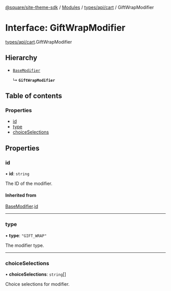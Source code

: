 [@square/site-theme-sdk](../GettingStarted.md) / [Modules](../modules.md) / [types/api/cart](../modules/types_api_cart.md) / GiftWrapModifier

# Interface: GiftWrapModifier

[types/api/cart](../modules/types_api_cart.md).GiftWrapModifier

## Hierarchy

- [`BaseModifier`](types_api_cart.BaseModifier.md)

  ↳ **`GiftWrapModifier`**

## Table of contents

### Properties

- [id](types_api_cart.GiftWrapModifier.md#id)
- [type](types_api_cart.GiftWrapModifier.md#type)
- [choiceSelections](types_api_cart.GiftWrapModifier.md#choiceselections)

## Properties

### id

• **id**: `string`

The ID of the modifier.

#### Inherited from

[BaseModifier](types_api_cart.BaseModifier.md).[id](types_api_cart.BaseModifier.md#id)

___

### type

• **type**: ``"GIFT_WRAP"``

The modifier type.

___

### choiceSelections

• **choiceSelections**: `string`[]

Choice selections for modifier.
